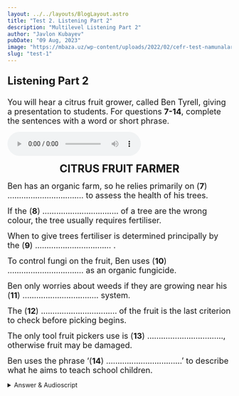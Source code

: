 ```yaml
---
layout: ../../layouts/BlogLayout.astro
title: "Test 2. Listening Part 2"
description: "Multilevel Listening Part 2"
author: "Javlon Kubayev"
pubDate: "09 Aug, 2023"
image: "https://mbaza.uz/wp-content/uploads/2022/02/cefr-test-namunalari.png"
slug: "test-1"
---
```


<h3><strong><span style="font-size: large;"><span style="font-size: x-large;">Listening Part 2</span><br></span></strong></h3>
<h3><span style="font-size: large;"><strong></strong></span></h3>
<p><span style="font-size: large;">You will hear a citrus fruit grower, called Ben Tyrell, giving a presentation to students. For questions <strong>7-14</strong>, complete the sentences with a word or short phrase.</span></p></div>
			</div>
			</div>
</div><div class="et_pb_row et_pb_row_7">
				<div class="et_pb_column et_pb_column_4_4 et_pb_column_7 et_pb_css_mix_blend_mode_passthrough et-last-child"><div class="et_pb_module et_pb_audio_1 et_pb_sticky_module et_pb_audio_module clearfix et_pb_bg_layout_dark et_pb_audio_no_image" style="">
				<div class="et_pb_audio_module_content et_audio_container">
					<audio controls src="https://englishpracticetest.net/wp-content/uploads/2021/11/cae-practice-listening-test-01-part-2.mp3"></audio></div><div class="et_pb_row et_pb_row_8">
				<div class="et_pb_column et_pb_column_4_4 et_pb_column_8  et_pb_css_mix_blend_mode_passthrough et-last-child"><div class="et_pb_module et_pb_text et_pb_text_5  et_pb_text_align_left et_pb_bg_layout_light"><div class="et_pb_text_inner"><p style="text-align: center;"><span style="font-size: x-large;"><strong>CITRUS FRUIT FARMER</strong></span></p>
<p><span style="font-size: large;">Ben has an organic farm, so he relies primarily on (<strong>7</strong>) …………………………… to assess the health of his trees.</span></p>
<p><span style="font-size: large;">If the (<strong>8</strong>) …………………………… of a tree are the wrong colour, the tree usually requires fertiliser.</span></p>
<p><span style="font-size: large;">When to give trees fertiliser is determined principally by the (<strong>9</strong>) …………………………… .</span></p>
<p><span style="font-size: large;">To control fungi on the fruit, Ben uses (<strong>10</strong>) …………………………… as an organic fungicide.</span></p>
<p><span style="font-size: large;">Ben only worries about weeds if they are growing near his (<strong>11</strong>) …………………………… system.</span></p>
<p><span style="font-size: large;">The (<strong>12</strong>) …………………………… of the fruit is the last criterion to check before picking begins.</span></p>
<p><span style="font-size: large;">The only tool fruit pickers use is (<strong>13</strong>) ……………………………, otherwise fruit may be damaged.</span></p>
<p><span style="font-size: large;">Ben uses the phrase ‘(<strong>14</strong>) ……………………………’ to describe what he aims to teach school children.</span></p></div>
			</div>
			</div><details>	
			<summary>Answer & Audioscript</summary>	
				<div class="et_pb_toggle_content clearfix"><p><span style="font-size: large;"><strong>7 observation</strong> &nbsp;&nbsp;Synthetic pesticides are mentioned, but Ben doesn’t use them, and he says that observation is more important than the protection of young trees.</span></p>
<p><span style="font-size: large;"><strong>8 leaves</strong> &nbsp;&nbsp;Bark is also mentioned, but it’s when leaves are discoloured that the tree needs fertiliser.</span></p>
<p><span style="font-size: large;"><strong>9 weather&nbsp; &nbsp;</strong>Two factors are mentioned, but the weather is more important than the delivery dates.</span></p>
<p><span style="font-size: large;"><strong>10 bacteria</strong>&nbsp; &nbsp;Other farmers use soap, but he doesn’t.</span></p>
<p><span style="font-size: large;"><strong>11 irrigation</strong> &nbsp;&nbsp;Although he mentions grass mowers and a shed, these are not systems and don’t fit with the meaning of the sentence.</span></p>
<p><span style="font-size: large;"><strong>12 size</strong> &nbsp;&nbsp;He checks the levels of sugar and juice, but the sentence is about what he does last.</span></p>
<p><span style="font-size: large;"><strong>13 scissors</strong>&nbsp; &nbsp;Ladders and metal baskets are also mentioned, but Ben and his workers don’t use them.</span></p>
<p><span style="font-size: large;"><strong>14 touch</strong> <strong>the earth</strong>&nbsp; &nbsp;He also uses the term ‘intelligent food choices’, but this doesn’t fit the meaning of the sentence.</span></p>
<p><span style="font-size: large;"><strong><em>Audioscript</em></strong></span></p>
<p><span style="font-size: large;"><em>Ben</em>: Hi, I’d like to tell you a bit about myself and my work as a citrus fruit farmer. My name’s Ben Tyrell and my family’s been growing oranges, lemons and grapefruit for several generations. As an organic grower, I don’t use synthetic pesticides on our farm, so <u>to ensure all the trees are healthy, observation becomes that much more important</u>; even more important than, for example, the protection of young trees. <u>If a tree needs fertiliser, there’ll be discoloration of the leaves</u> rather than the bark. When a tree’s oﬀ-colour, it might be because it’s running low on potassium or nitrogen. <u>Deciding <em>when</em> to start putting some organic fertiliser on the trees has to be carefully calculated. It’ll depend</u> partly on the deadlines for delivering the fruit to the packing house, but <u>mainly on the weather</u>. Do it at the wrong time and its eﬀiciency is greatly reduced.</span></p>
<p><span style="font-size: large;">In springtime, my day will also include checking the fungus situation on the fruit on the trees. At this time of year, we’re mainly concerned with the fungi Alternaria and Melanose. While harmless, if the fruit has either of these fungi, it’ll have blemishes and that’d put our fruit into a lower grade at the packing house. So, <u>if we find any fungi, I use bacteria to attack and control the fungi as an organic solution</u> to the problem. Some growers use a type of soap made from organic fats, but not me.</span></p>
<p><span style="font-size: large;">During the summer, weeds start growing up around the trees. We’re completely against using any sort of chemicals as a weed killer and I guess our neighbours might think our farm looks a bit messy, but <u>I don’t get hung up about weeds. The only time we do something about them is when they start appearing right next to the irrigation setup</u>. Then we might use small grass mowers that we keep in a shed to control the weeds.</span></p>
<p><span style="font-size: large;">In late fall, harvest time, I begin to check if the fruit’s ready to pick. In the US, there are state regulations for when to pick fruit. We have to check that the fruit contains certain levels of sugar and juice. After meeting these requirements, <u>finally, we’ll look at size</u> because there are regulations for that as well. So, when we’re sure the fruit is ready, we call in the pickers. All the fruit’s picked by hand – <u>our workers use scissors so that we don’t damage the fruit</u>. We don’t use ladders or metal baskets for the same reason.</span></p>
<p><span style="font-size: large;">I love growing organically and knowing that the fruit we produce is as healthy as it can be. <u>We do tours of the farm for school kids because I’m keen that future generations can ‘touch the earth’</u>, if you know what I mean. They can make what we call ‘intelligent food choices’, based on the knowledge of how a food was grown, how it was processed and how it was stored.</span></p>
</details>